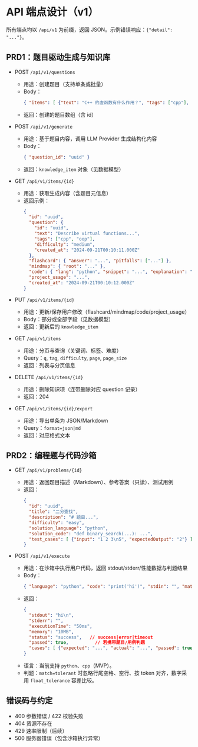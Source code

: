 # API 端点设计（v1）

所有端点均以 `/api/v1` 为前缀，返回 JSON。示例错误响应：`{"detail": "..."}`。

## PRD1：题目驱动生成与知识库
- POST `/api/v1/questions`
  - 用途：创建题目（支持单条或批量）
  - Body：
    ```json
    { "items": [ {"text": "C++ 的虚函数有什么作用？", "tags": ["cpp"], "difficulty": "medium"} ] }
    ```
  - 返回：创建的题目数组（含 id）

- POST `/api/v1/generate`
  - 用途：基于题目内容，调用 LLM Provider 生成结构化内容
  - Body：
    ```json
    { "question_id": "uuid" }
    ```
  - 返回：`knowledge_item` 对象（见数据模型）

- GET `/api/v1/items/{id}`
  - 用途：获取生成内容（含题目元信息）
  - 返回示例：
    ```json
    {
      "id": "uuid",
      "question": {
        "id": "uuid",
        "text": "Describe virtual functions...",
        "tags": ["cpp", "oop"],
        "difficulty": "medium",
        "created_at": "2024-09-21T00:10:11.000Z"
      },
      "flashcard": { "answer": "...", "pitfalls": ["..."] },
      "mindmap": { "root": "..." },
      "code": { "lang": "python", "snippet": "...", "explanation": "..." },
      "project_usage": "...",
      "created_at": "2024-09-21T00:10:12.000Z"
    }
    ```

- PUT `/api/v1/items/{id}`
  - 用途：更新/保存用户修改（flashcard/mindmap/code/project_usage）
  - Body：部分或全部字段（见数据模型）
  - 返回：更新后的 `knowledge_item`

- GET `/api/v1/items`
  - 用途：分页与查询（关键词、标签、难度）
  - Query：`q`, `tag`, `difficulty`, `page`, `page_size`
  - 返回：列表与分页信息
- DELETE `/api/v1/items/{id}`
  - 用途：删除知识项（连带删除对应 question 记录）
  - 返回：204

- GET `/api/v1/items/{id}/export`
  - 用途：导出单条为 JSON/Markdown
  - Query：`format=json|md`
  - 返回：对应格式文本

## PRD2：编程题与代码沙箱
- GET `/api/v1/problems/{id}`
  - 用途：返回题目描述（Markdown）、参考答案（只读）、测试用例
  - 返回：
    ```json
    {
      "id": "uuid",
      "title": "二分查找",
      "description": "# 题目...",
      "difficulty": "easy",
      "solution_language": "python",
      "solution_code": "def binary_search(...): ...",
      "test_cases": [ {"input": "1 2 3\n5", "expectedOutput": "2"} ]
    }
    ```

- POST `/api/v1/execute`
  - 用途：在沙箱中执行用户代码，返回 stdout/stderr/性能数据与判题结果
  - Body：
    ```json
    { "language": "python", "code": "print('hi')", "stdin": "", "match": "exact|tolerant", "float_tolerance": 1e-6, "problem_id": "uuid?" }
    ```
  - 返回：
    ```json
    {
      "stdout": "hi\n",
      "stderr": "",
      "executionTime": "50ms",
      "memory": "10MB",
      "status": "success",   // success|error|timeout
      "passed": true,          // 若携带题目/用例判题
      "cases": [ {"expected": "...", "actual": "...", "passed": true} ]
    }
    ```
  - 语言：当前支持 `python`、`cpp`（MVP）。
  - 判题：`match=tolerant` 时忽略行尾空格、空行、按 token 对齐，数字采用 `float_tolerance` 容差比较。

## 错误码与约定
- 400 参数错误 / 422 校验失败
- 404 资源不存在
- 429 速率限制（后续）
- 500 服务器错误（包含沙箱执行异常）
